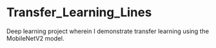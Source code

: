 # Transfer_Learning_Lines
Deep learning project wherein I demonstrate transfer learning using the MobileNetV2 model. 
